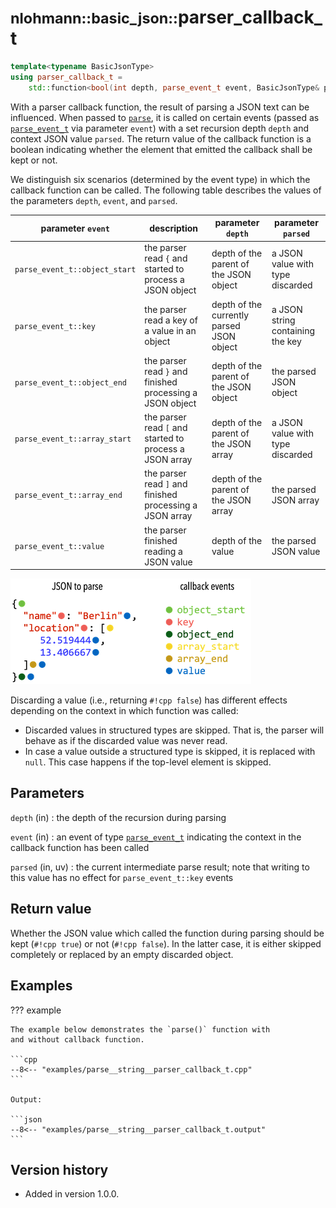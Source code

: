# <small>nlohmann::basic_json::</small>parser_callback_t

```cpp
template<typename BasicJsonType>
using parser_callback_t =
    std::function<bool(int depth, parse_event_t event, BasicJsonType& parsed)>;
```

With a parser callback function, the result of parsing a JSON text can be influenced. When passed to
[`parse`](parse.md), it is called on certain events (passed as [`parse_event_t`](parse_event_t.md) via parameter
`event`) with a set recursion depth `depth` and context JSON value `parsed`. The return value of the callback function
is a boolean indicating whether the element that emitted the callback shall be kept or not.

We distinguish six scenarios (determined by the event type) in which the callback function can be called. The following
table describes the values of the parameters `depth`, `event`, and `parsed`.

| parameter `event`             | description                                               | parameter `depth`                         | parameter `parsed`               |
|-------------------------------|-----------------------------------------------------------|-------------------------------------------|----------------------------------|
| `parse_event_t::object_start` | the parser read `{` and started to process a JSON object  | depth of the parent of the JSON object    | a JSON value with type discarded |
| `parse_event_t::key`          | the parser read a key of a value in an object             | depth of the currently parsed JSON object | a JSON string containing the key |
| `parse_event_t::object_end`   | the parser read `}` and finished processing a JSON object | depth of the parent of the JSON object    | the parsed JSON object           |
| `parse_event_t::array_start`  | the parser read `[` and started to process a JSON array   | depth of the parent of the JSON array     | a JSON value with type discarded |
| `parse_event_t::array_end`    | the parser read `]` and finished processing a JSON array  | depth of the parent of the JSON array     | the parsed JSON array            |
| `parse_event_t::value`        | the parser finished reading a JSON value                  | depth of the value                        | the parsed JSON value            |

![Example when certain parse events are triggered](../../images/callback_events.png)

Discarding a value (i.e., returning `#!cpp false`) has different effects depending on the context in which function was
called:

- Discarded values in structured types are skipped. That is, the parser will behave as if the discarded value was never
  read.
- In case a value outside a structured type is skipped, it is replaced with `null`. This case happens if the top-level
  element is skipped.

## Parameters

`depth` (in)
:   the depth of the recursion during parsing

`event` (in)
:   an event of type [`parse_event_t`](parse_event_t.md) indicating the context in
    the callback function has been called

`parsed` (in, uv)
:    the current intermediate parse result; note that
     writing to this value has no effect for `parse_event_t::key` events

## Return value

Whether the JSON value which called the function during parsing should be kept (`#!cpp true`) or not (`#!cpp false`). In
the latter case, it is either skipped completely or replaced by an empty discarded object.

## Examples

??? example

    The example below demonstrates the `parse()` function with
    and without callback function.

    ```cpp
    --8<-- "examples/parse__string__parser_callback_t.cpp"
    ```
    
    Output:
    
    ```json
    --8<-- "examples/parse__string__parser_callback_t.output"
    ```

## Version history

- Added in version 1.0.0.
